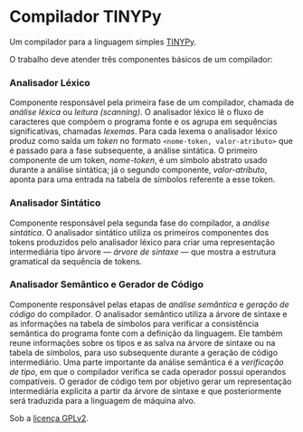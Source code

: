 # Compilador TINYPy

Um compilador para a linguagem simples [TINYPy](TINYPy.md).

O trabalho deve atender três componentes básicos de um compilador:

### Analisador Léxico

Componente responsável pela primeira fase de um compilador, chamada de *análise léxica* ou *leitura (scanning)*. O analisador léxico lê o fluxo de caracteres que compõem o programa fonte e os agrupa em sequências significativas, chamadas *lexemas*. Para cada lexema o analisador léxico produz como saída um *token* no formato `<nome-token, valor-atributo>` que é passado para a fase subsequente, a análise sintática. O primeiro componente de um token, *nome-token*, é um símbolo abstrato usado durante a análise sintática; já o segundo componente, *valor-atributo*, aponta para uma entrada na tabela de símbolos referente a esse token.

### Analisador Sintático

Componente responsável pela segunda fase do compilador, a *análise sintática*. O analisador sintático utiliza os primeiros componentes dos tokens produzidos pelo analisador léxico para criar uma representação intermediária tipo árvore &mdash; *árvore de sintaxe* &mdash; que mostra a estrutura gramatical da sequência de tokens.

### Analisador Semântico e Gerador de Código

Componente responsável pelas etapas de *análise semântica* e *geração de código* do compilador. O analisador semântico utiliza a árvore de sintaxe e as informações na tabela de símbolos para verificar a consistência semântica do programa fonte com a definição da linguagem. Ele também reune informações sobre os tipos  e as salva na árvore de sintaxe ou na tabela de símbolos, para uso subsequente durante a geração de código intermediário. Uma parte importante da análise semântica é a *verificação de tipo*, em que o compilador verifica se cada operador possui operandos compatíveis. O gerador de código tem por objetivo gerar um representação intermediária explícita a partir da árvore de sintaxe e que posteriormente será traduzida para a linguagem de máquina alvo.

Sob a [licença GPLv2](../LICENSE).
